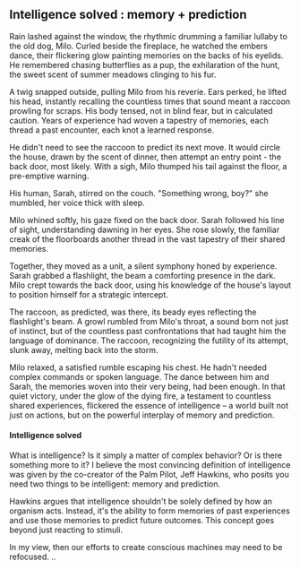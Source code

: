 ## Intelligence solved : memory + prediction


Rain lashed against the window, the rhythmic drumming a familiar lullaby to the old dog, Milo. Curled beside the fireplace, he watched the embers dance, their flickering glow painting memories on the backs of his eyelids. He remembered chasing butterflies as a pup, the exhilaration of the hunt, the sweet scent of summer meadows clinging to his fur.  

A twig snapped outside, pulling Milo from his reverie. Ears perked, he lifted his head, instantly recalling the countless times that sound meant a raccoon prowling for scraps. His body tensed, not in blind fear, but in calculated caution. Years of experience had woven a tapestry of memories, each thread a past encounter, each knot a learned response.

He didn't need to see the raccoon to predict its next move. It would circle the house, drawn by the scent of dinner, then attempt an entry point - the back door, most likely. With a sigh, Milo thumped his tail against the floor, a pre-emptive warning.  

His human, Sarah, stirred on the couch. "Something wrong, boy?" she mumbled, her voice thick with sleep. 

Milo whined softly, his gaze fixed on the back door. Sarah followed his line of sight, understanding dawning in her eyes.  She rose slowly, the familiar creak of the floorboards another thread in the vast tapestry of their shared memories. 

Together, they moved as a unit, a silent symphony honed by experience. Sarah grabbed a flashlight, the beam a comforting presence in the dark. Milo crept towards the back door, using his knowledge of the house's layout to position himself for a strategic intercept. 

The raccoon, as predicted, was there, its beady eyes reflecting the flashlight's beam. A growl rumbled from Milo's throat, a sound born not just of instinct, but of the countless past confrontations that had taught him the language of dominance. The raccoon, recognizing the futility of its attempt, slunk away, melting back into the storm. 

Milo relaxed, a satisfied rumble escaping his chest. He hadn't needed complex commands or spoken language. The dance between him and Sarah, the memories woven into their very being, had been enough. In that quiet victory, under the glow of the dying fire, a testament to countless shared experiences, flickered the essence of intelligence – a world built not just on actions, but on the powerful interplay of memory and prediction. 

#### Intelligence solved

What is intelligence? Is it simply a matter of complex behavior? Or is there something more to it? I believe the most convincing definition of intelligence was given by the co-creator of the Palm Pilot, Jeff Hawkins, who posits you need two things to be intelligent: memory and prediction.

Hawkins argues that intelligence shouldn't be solely defined by how an organism acts. Instead, it's the ability to form memories of past experiences and use those memories to predict future outcomes. This concept goes beyond just reacting to stimuli.

In my view, then our efforts to create conscious machines may need to be refocused. ..




